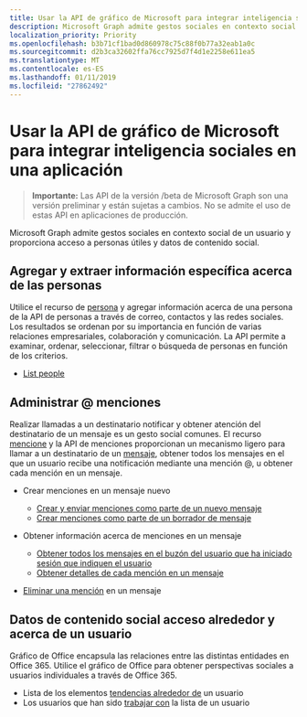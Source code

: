 ```yaml
---
title: Usar la API de gráfico de Microsoft para integrar inteligencia sociales en una aplicación
description: Microsoft Graph admite gestos sociales en contexto social de un usuario y proporciona acceso a personas útiles y datos de contenido social.
localization_priority: Priority
ms.openlocfilehash: b3b71cf1bad0d860978c75c88f0b77a32eab1a0c
ms.sourcegitcommit: d2b3ca32602ffa76cc7925d7f4d1e2258e611ea5
ms.translationtype: MT
ms.contentlocale: es-ES
ms.lasthandoff: 01/11/2019
ms.locfileid: "27862492"
---
```

# <a name="use-the-microsoft-graph-api-to-integrate-social-intelligence-in-an-app"></a>Usar la API de gráfico de Microsoft para integrar inteligencia sociales en una aplicación

> **Importante:** Las API de la versión /beta de Microsoft Graph son una versión preliminar y están sujetas a cambios. No se admite el uso de estas API en aplicaciones de producción.

Microsoft Graph admite gestos sociales en contexto social de un usuario y proporciona acceso a personas útiles y datos de contenido social.

## <a name="aggregate-and-extract-specific-information-about-people"></a>Agregar y extraer información específica acerca de las personas

Utilice el recurso de [persona](../resources/person.md) y agregar información acerca de una persona de la API de personas a través de correo, contactos y las redes sociales. Los resultados se ordenan por su importancia en función de varias relaciones empresariales, colaboración y comunicación. La API permite a examinar, ordenar, seleccionar, filtrar o búsqueda de personas en función de los criterios.

- [List people](../api/user-list-people.md)

## <a name="manage--mentions"></a>Administrar @ menciones

Realizar llamadas a un destinatario notificar y obtener atención del destinatario de un mensaje es un gesto social comunes.
El recurso [mencione](../resources/mention.md) y la API de menciones proporcionan un mecanismo ligero para llamar a un destinatario de un [mensaje](../resources/message.md), obtener todos los mensajes en el que un usuario recibe una notificación mediante una mención @, u obtener cada mención en un mensaje.

<!--
Include the next sentence when supporting events.

**Mention** is also supported by [Event](../resources/event.md).

-->

- Crear menciones en un mensaje nuevo

  - [Crear y enviar menciones como parte de un nuevo mensaje](../api/user-sendmail.md#request-2)
  - [Crear menciones como parte de un borrador de mensaje](../api/user-post-messages.md#request-2)

- Obtener información acerca de menciones en un mensaje

  - [Obtener todos los mensajes en el buzón del usuario que ha iniciado sesión que indiquen el usuario](../api/user-list-messages.md#request-2)
  - [Obtener detalles de cada mención en un mensaje](../api/message-get.md#request-2)

- [Eliminar una mención](../api/message-delete.md#request-2) en un mensaje

## <a name="access-social-data-around-and-about-a-user"></a>Datos de contenido social acceso alrededor y acerca de un usuario

Gráfico de Office encapsula las relaciones entre las distintas entidades en Office 365. Utilice el gráfico de Office para obtener perspectivas sociales a usuarios individuales a través de Office 365.

- Lista de los elementos [tendencias alrededor de](../api/insights-list-trending.md) un usuario
- Los usuarios que han sido [trabajar con](../api/user-list-people.md) la lista de un usuario

